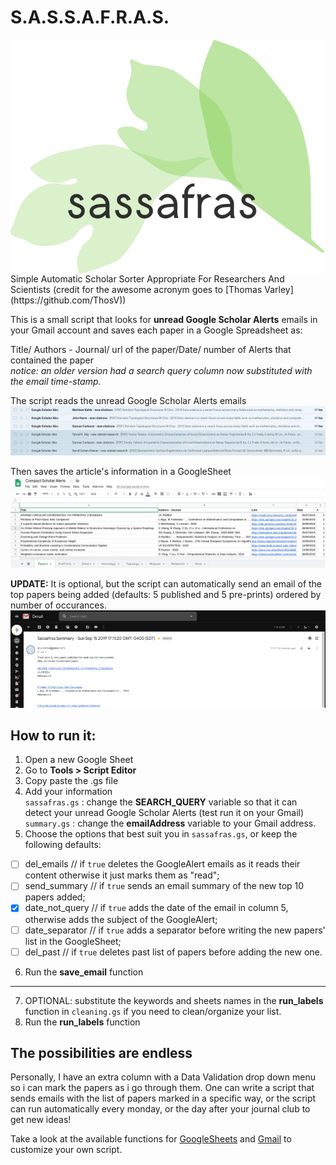 # S.A.S.S.A.F.R.A.S. 
<img style="float: right;" src="sassafras_logo.png">
Simple Automatic Scholar Sorter Appropriate For Researchers And Scientists (credit for the awesome acronym goes to [Thomas Varley](https://github.com/ThosV))

This is a small script that looks for **unread Google Scholar Alerts** emails in your Gmail account and saves each paper in a Google Spreadsheet as:

  Title/ Authors - Journal/ url of the paper/Date/ number of Alerts that contained the paper<br>
  *notice: an older version had a search query column now substituted with the email time-stamp.*
  

  
The script reads the unread Google Scholar Alerts emails
![Gmail alerts](gmail_GSalerts.png)

Then saves the article's information in a GoogleSheet
![Google sheet](gsheet_GSalerts.png)

**UPDATE:** It is optional, but the script can automatically send an email of the top papers being added 
(defaults: 5 published and 5 pre-prints) ordered by number of occurances.
![Gmail summary](sampleemail_GSalerts.png)

## How to run it:
1. Open a new Google Sheet
2. Go to **Tools > Script Editor**
3. Copy paste the .gs file
4. Add your information  
  `sassafras.gs` : change the **SEARCH_QUERY** variable so that it can detect your unread Google Scholar Alerts (test run it on your Gmail)  
  `summary.gs` : change the **emailAddress** variable to your Gmail address.
5. Choose the options that best suit you in `sassafras.gs`, or keep the following defaults:

  - [ ] del_emails // if `true` deletes the GoogleAlert emails as it reads their content otherwise it just marks them as "read";  
  - [ ] send_summary // if `true` sends an email summary of the new top 10 papers added;  
  - [x] date_not_query // if `true` adds the date of the email in column 5, otherwise adds the subject of the GoogleAlert;
  - [ ] date_separator // if `true` adds a separator before writing the new papers' list in the GoogleSheet;
  - [ ] del_past // if `true` deletes past list of papers before adding the new one.
6. Run the **save_email** function
---
7. OPTIONAL: substitute the keywords and sheets names in the **run_labels** function in `cleaning.gs` if you need to clean/organize your list.
8. Run the **run_labels** function

## The possibilities are endless
Personally, I have an extra column with a Data Validation drop down menu so i can mark the papers as i go through them. One can write a script that sends emails with the list of papers marked in a specific way, or the script can run automatically every monday, or the day after your journal club to get new ideas! 

Take a look at the available functions for [GoogleSheets](https://developers.google.com/apps-script/reference/spreadsheet/spreadsheet-app) and [Gmail](https://developers.google.com/apps-script/reference/gmail/gmail-app) to customize your own script.
